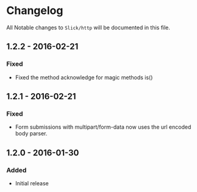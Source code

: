 # Changelog

All Notable changes to `Slick/http` will be documented in this file.

## 1.2.2 - 2016-02-21

### Fixed
- Fixed the method acknowledge for magic methods is<Method>()

## 1.2.1 - 2016-02-21

### Fixed
- Form submissions with multipart/form-data now uses the url encoded body parser.

## 1.2.0 - 2016-01-30

### Added
- Initial release